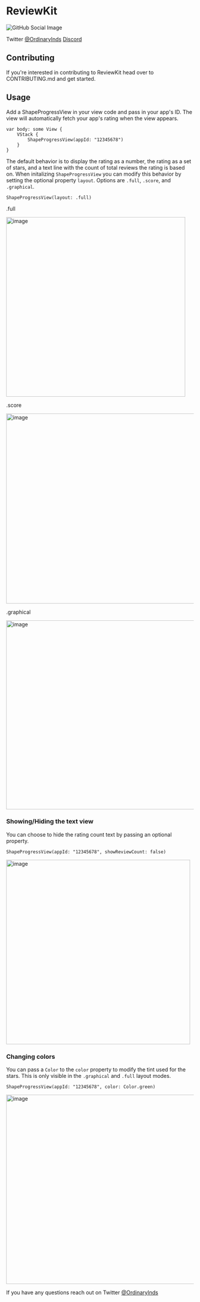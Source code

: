 # ReviewKit
![GitHub Social Image](https://github.com/user-attachments/assets/124d6d31-006e-4231-83eb-70335cd5d4a6)


Twitter [@OrdinaryInds](https://www.twitter.com/ordinaryinds)
[Discord](https://discord.com/invite/rVvg4HgfxU)

## Contributing
If you're interested in contributing to ReviewKit head over to CONTRIBUTING.md and get started.

## Usage
Add a ShapeProgressView in your view code and pass in your app's ID. The view will automatically fetch your app's rating when the view appears.
```
var body: some View {
    VStack {
        ShapeProgressView(appId: "12345678")
    }
}
```
The default behavior is to display the rating as a number, the rating as a set of stars, and a text line with the count of total reviews the rating is based on. When initalizing `ShapeProgressView` you can modify this behavior by setting the optional property `layout`. Options are `.full`, `.score`, and `.graphical`.
```
ShapeProgressView(layout: .full)
```

.full

<img width="481" alt="image" src="https://github.com/ordinaryindustries/ReviewKit/assets/132616209/caa9f88b-4f44-4a7a-9be4-4df523c2be66">


.score

<img width="509" alt="image" src="https://github.com/ordinaryindustries/ReviewKit/assets/132616209/96f0e5c3-b521-46e7-a9af-136b14314aad">


.graphical

<img width="506" alt="image" src="https://github.com/ordinaryindustries/ReviewKit/assets/132616209/21bc470c-bd1f-4c60-9b5f-9e0170e6f90e">


### Showing/Hiding the text view
You can choose to hide the rating count text by passing an optional property.
```
ShapeProgressView(appId: "12345678", showReviewCount: false)
```
<img width="494" alt="image" src="https://github.com/ordinaryindustries/ReviewKit/assets/132616209/5ce7c11e-f104-4dae-bcc2-311c2253fd39">


### Changing colors
You can pass a `Color` to the `color` property to modify the tint used for the stars. This is only visible in the `.graphical` and `.full` layout modes. 
```
ShapeProgressView(appId: "12345678", color: Color.green)
```
<img width="507" alt="image" src="https://github.com/ordinaryindustries/ReviewKit/assets/132616209/bf82ac32-1f8a-4b94-b3c7-96fbb53005d9">


If you have any questions reach out on Twitter [@OrdinaryInds](https://www.twitter.com/ordinaryinds)
